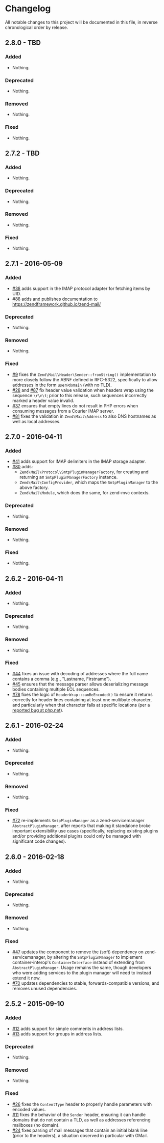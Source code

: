 # Changelog

All notable changes to this project will be documented in this file, in reverse chronological order by release.

## 2.8.0 - TBD

### Added

- Nothing.

### Deprecated

- Nothing.

### Removed

- Nothing.

### Fixed

- Nothing.

## 2.7.2 - TBD

### Added

- Nothing.

### Deprecated

- Nothing.

### Removed

- Nothing.

### Fixed

- Nothing.

## 2.7.1 - 2016-05-09

### Added

- [#38](https://github.com/zendframework/zend-mail/pull/38) adds support in the
  IMAP protocol adapter for fetching items by UID.
- [#88](https://github.com/zendframework/zend-mail/pull/88) adds and publishes
  documentation to https://zendframework.github.io/zend-mail/

### Deprecated

- Nothing.

### Removed

- Nothing.

### Fixed

- [#9](https://github.com/zendframework/zend-mail/pull/9) fixes the
  `Zend\Mail\Header\Sender::fromString()` implementation to more closely follow
  the ABNF defined in RFC-5322, specifically to allow addresses in the form
  `user@domain` (with no TLD).
- [#28](https://github.com/zendframework/zend-mail/pull/28) and
  [#87](https://github.com/zendframework/zend-mail/pull/87) fix header value
  validation when headers wrap using the sequence `\r\n\t`; prior to this
  release, such sequences incorrectly marked a header value invalid.
- [#37](https://github.com/zendframework/zend-mail/pull/37) ensures that empty
  lines do not result in PHP errors when consuming messages from a Courier IMAP
  server.
- [#81](https://github.com/zendframework/zend-mail/pull/81) fixes the validation
  in `Zend\Mail\Address` to also DNS hostnames as well as local addresses.

## 2.7.0 - 2016-04-11

### Added

- [#41](https://github.com/zendframework/zend-mail/pull/41) adds support for
  IMAP delimiters in the IMAP storage adapter.
- [#80](https://github.com/zendframework/zend-mail/pull/80) adds:
  - `Zend\Mail\Protocol\SmtpPluginManagerFactory`, for creating and returning an
    `SmtpPluginManagerFactory` instance.
  - `Zend\Mail\ConfigProvider`, which maps the `SmtpPluginManager` to the above
    factory.
  - `Zend\Mail\Module`, which does the same, for zend-mvc contexts.

### Deprecated

- Nothing.

### Removed

- Nothing.

### Fixed

- Nothing.

## 2.6.2 - 2016-04-11

### Added

- Nothing.

### Deprecated

- Nothing.

### Removed

- Nothing.

### Fixed

- [#44](https://github.com/zendframework/zend-mail/pull/44) fixes an issue with
  decoding of addresses where the full name contains a comma (e.g., "Lastname,
  Firstname").
- [#45](https://github.com/zendframework/zend-mail/pull/45) ensures that the
  message parser allows deserializing message bodies containing multiple EOL
  sequences.
- [#78](https://github.com/zendframework/zend-mail/pull/78) fixes the logic of
  `HeaderWrap::canBeEncoded()` to ensure it returns correctly for header lines
  containing at least one multibyte character, and particularly when that
  character falls at specific locations (per a
  [reported bug at php.net](https://bugs.php.net/bug.php?id=53891)).

## 2.6.1 - 2016-02-24

### Added

- Nothing.

### Deprecated

- Nothing.

### Removed

- Nothing.

### Fixed

- [#72](https://github.com/zendframework/zend-mail/pull/72) re-implements
  `SmtpPluginManager` as a zend-servicemanager `AbstractPluginManager`, after
  reports that making it standalone broke important extensibility use cases
  (specifically, replacing existing plugins and/or providing additional plugins
  could only be managed with significant code changes).

## 2.6.0 - 2016-02-18

### Added

- Nothing.

### Deprecated

- Nothing.

### Removed

- Nothing.

### Fixed

- [#47](https://github.com/zendframework/zend-mail/pull/47) updates the
  component to remove the (soft) dependency on zend-servicemanager, by
  altering the `SmtpPluginManager` to implement container-interop's
  `ContainerInterface` instead of extending from `AbstractPluginManager`.
  Usage remains the same, though developers who were adding services
  to the plugin manager will need to instead extend it now.
- [#70](https://github.com/zendframework/zend-mail/pull/70) updates dependencies
  to stable, forwards-compatible versions, and removes unused dependencies.

## 2.5.2 - 2015-09-10

### Added

- [#12](https://github.com/zendframework/zend-mail/pull/12) adds support for
  simple comments in address lists.
- [#13](https://github.com/zendframework/zend-mail/pull/13) adds support for
  groups in address lists.

### Deprecated

- Nothing.

### Removed

- Nothing.

### Fixed

- [#26](https://github.com/zendframework/zend-mail/pull/26) fixes the
  `ContentType` header to properly handle parameters with encoded values.
- [#11](https://github.com/zendframework/zend-mail/pull/11) fixes the
  behavior of the `Sender` header, ensuring it can handle domains that do not
  contain a TLD, as well as addresses referencing mailboxes (no domain).
- [#24](https://github.com/zendframework/zend-mail/pull/24) fixes parsing of
  mail messages that contain an initial blank line (prior to the headers), a
  situation observed in particular with GMail.
